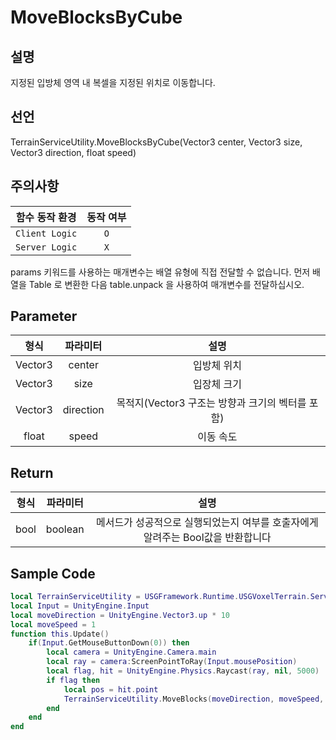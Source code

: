 # MoveBlocksByCube


## 설명
지정된 입방체 영역 내 복셀을 지정된 위치로 이동합니다.

## 선언
TerrainServiceUtility.MoveBlocksByCube(Vector3 center, Vector3 size, Vector3 direction, float speed)

## 주의사항
|    **함수 동작 환경**    | **동작 여부** |
|:------------------:|:---------:|
| ```Client Logic``` |  ```O```  |
| ```Server Logic``` |  ```X```  |
params 키워드를 사용하는 매개변수는 배열 유형에 직접 전달할 수 없습니다. 먼저 배열을 Table 로 변환한 다음 table.unpack 을
사용하여 매개변수를 전달하십시오.


## Parameter
| **형식**  | **파라미터**  |             **설명**              |
|:-------:|:---------:|:-------------------------------:|
| Vector3 |  center   |             입방체 위치              |
| Vector3 |   size    |             입장체 크기              |
| Vector3 | direction | 목적지(Vector3 구조는 방향과 크기의 벡터를 포함) |
|  float  |   speed   |              이동 속도              |

## Return
| **형식** | **파라미터** |                    **설명**                     |
|:------:|:--------:|:---------------------------------------------:|
|  bool  | boolean  | 메서드가 성공적으로 실행되었는지 여부를 호출자에게 알려주는 Bool값을 반환합니다 |


## Sample Code
```lua
local TerrainServiceUtility = USGFramework.Runtime.USGVoxelTerrain.ServiceFunctions.TerrainServiceUtility
local Input = UnityEngine.Input
local moveDirection = UnityEngine.Vector3.up * 10
local moveSpeed = 1
function this.Update()
    if(Input.GetMouseButtonDown(0)) then
        local camera = UnityEngine.Camera.main
        local ray = camera:ScreenPointToRay(Input.mousePosition)
        local flag, hit = UnityEngine.Physics.Raycast(ray, nil, 5000)
        if flag then
            local pos = hit.point
            TerrainServiceUtility.MoveBlocks(moveDirection, moveSpeed, pos)
        end
    end
end
```
